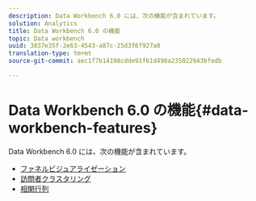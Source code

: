 ```yaml
---
description: Data Workbench 6.0 には、次の機能が含まれています。
solution: Analytics
title: Data Workbench 6.0 の機能
topic: Data workbench
uuid: 3837e35f-2e63-4543-a87c-25d3f6f927a0
translation-type: tm+mt
source-git-commit: aec1f7b14198cdde91f61d490a235022943bfedb

---
```



# Data Workbench 6.0 の機能{#data-workbench-features}

Data Workbench 6.0 には、次の機能が含まれています。

* [ファネルビジュアライゼーション](/help/home/c-get-started/c-analysis-vis/c-funnel-visualization/c-funnel-visualization.md)
* [訪問者クラスタリング](/help/home/c-get-started/c-analysis-vis/c-visitor-cluster/c-visitor-cluster.md)
* [相関行列](/help/home/c-get-started/c-analysis-vis/c-correlation-analysis/c-correlation-analysis.md)
